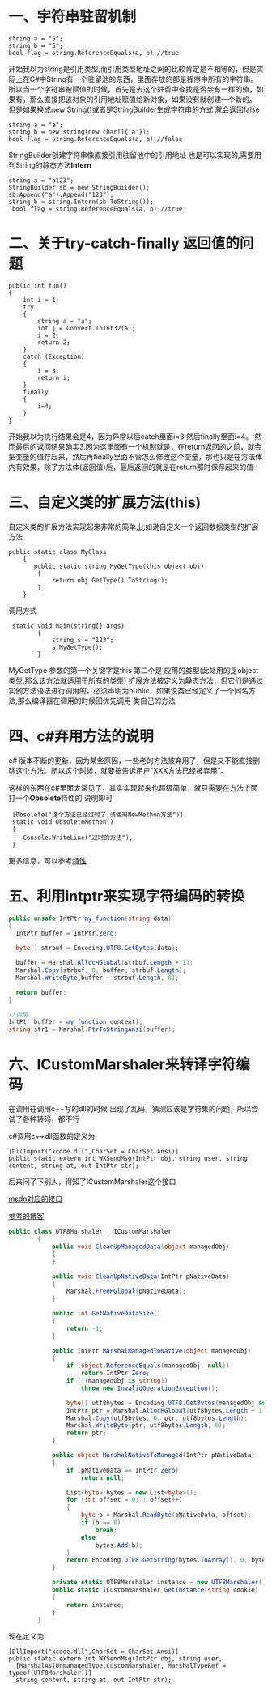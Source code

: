 # 一、字符串驻留机制
```
string a = "5";
string b = "5";
bool flag = string.ReferenceEquals(a, b);//true
```
开始我以为string是引用类型,而引用类型地址之间的比较肯定是不相等的，但是实际上在C#中String有一个驻留池的东西，里面存放的都是程序中所有的字符串。
所以当一个字符串被赋值的时候，首先是去这个驻留中查找是否会有一样的值，如果有，那么直接把该对象的引用地址赋值给新对象，如果没有就创建一个新的。
但是如果换成new String()或者是StringBuilder生成字符串的方式 就会返回false
```
string a = "a";
string b = new string(new char[]{'a'});
bool flag = string.ReferenceEquals(a, b);//false 
```
StringBuilder创建字符串像直接引用驻留池中的引用地址 也是可以实现的,需要用到String的静态方法**Intern**
```
string a = "a123";
StringBuilder sb = new StringBuilder();
sb.Append("a").Append("123");
string b = string.Intern(sb.ToString());
 bool flag = string.ReferenceEquals(a, b);//true 
```

# 二、关于try-catch-finally 返回值的问题
```
public int fun()
{
    int i = 1;
    try
    {
    	string a = "a";
    	int j = Convert.ToInt32(a);
    	i = 2;
    	return 2;
    }
    catch (Exception)
    {
    	i = 3;
    	return i;
    }
    finally
    {
    	i=4;
    }
}

```

开始我以为执行结果会是4，因为异常以后catch里面i=3;然后finally里面i=4。
然而最后的返回结果确实3.因为这里面有一个机制就是，在return返回的之前，就会把变量的值存起来，然后再finally里面不管怎么修改这个变量，那也只是在方法体
内有效果，除了方法体(返回值)后，最后返回的就是在return那时保存起来的值！

# 三、自定义类的扩展方法(this)
自定义类的扩展方法实现起来非常的简单,比如说自定义一个返回数据类型的扩展方法
```
public static class MyClass
    {
       public static string MyGetType(this object obj)
        {
            return obj.GetType().ToString();
        }
    }
```

调用方式
```
 static void Main(string[] args)
        {
            string s = "123";
            s.MyGetType();
        }
```
MyGetType 参数的第一个关键字是this 第二个是 应用的类型(此处用的是object类型,那么该方法就适用于所有的类型)
扩展方法被定义为静态方法，但它们是通过实例方法语法进行调用的。必须声明为public，如果说类已经定义了一个同名方法,那么编译器在调用的时候回优先调用
类自己的方法



#  四、c#弃用方法的说明

c# 版本不断的更新，因为某些原因，一些老的方法被弃用了，但是又不能直接删除这个方法。所以这个时候，就要搞告诉用户“XXX方法已经被弃用”。

这样的东西在c#里面太常见了，其实实现起来也超级简单，就只需要在方法上面打一个**Obsolete**特性的 说明即可

```
 [Obsolete("这个方法已经过时了,请使用NewMethon方法")]
 static void ObsoleteMethon()
 {
 	Console.WriteLine("过时的方法");
 }
```

更多信息，可以参考[特性](https://github.com/hc2014/csharp/tree/master/%E7%89%B9%E6%80%A7)



# 五、利用intptr来实现字符编码的转换

```c#
public unsafe IntPtr my_function(string data)
{
  IntPtr buffer = IntPtr.Zero;

  byte[] strbuf = Encoding.UTF8.GetBytes(data);

  buffer = Marshal.AllocHGlobal(strbuf.Length + 1);
  Marshal.Copy(strbuf, 0, buffer, strbuf.Length);
  Marshal.WriteByte(buffer + strbuf.Length, 0);

  return buffer;
}

//调用
IntPtr buffer = my_function(content);
string str1 = Marshal.PtrToStringAnsi(buffer);
```



# 六、ICustomMarshaler来转译字符编码

在调用在调用c++写的dll的时候 出现了乱码，猜测应该是字符集的问题，所以尝试了各种转码，都不行

c#调用c++dll函数的定义为:

```
[DllImport("xcode.dll",CharSet = CharSet.Ansi)]
public static extern int WXSendMsg(IntPtr obj, string user, string content, string at, out IntPtr str);
```

后来问了下别人，得知了ICustomMarshaler这个接口

[msdn对应的接口](https://msdn.microsoft.com/library/system.runtime.interopservices.icustommarshaler(v=vs.110).aspx)

[参考的博客](https://www.cnblogs.com/crwy/p/6628589.html)



```c#
public class UTF8Marshaler : ICustomMarshaler
        {
            public void CleanUpManagedData(object managedObj)
            {
            }	

            public void CleanUpNativeData(IntPtr pNativeData)
            {
                Marshal.FreeHGlobal(pNativeData);
            }

            public int GetNativeDataSize()
            {
                return -1;
            }

            public IntPtr MarshalManagedToNative(object managedObj)
            {
                if (object.ReferenceEquals(managedObj, null))
                    return IntPtr.Zero;
                if (!(managedObj is string))
                    throw new InvalidOperationException();

                byte[] utf8bytes = Encoding.UTF8.GetBytes(managedObj as string);
                IntPtr ptr = Marshal.AllocHGlobal(utf8bytes.Length + 1);
                Marshal.Copy(utf8bytes, 0, ptr, utf8bytes.Length);
                Marshal.WriteByte(ptr, utf8bytes.Length, 0);
                return ptr;
            }

            public object MarshalNativeToManaged(IntPtr pNativeData)
            {
                if (pNativeData == IntPtr.Zero)
                    return null;

                List<byte> bytes = new List<byte>();
                for (int offset = 0; ; offset++)
                {
                    byte b = Marshal.ReadByte(pNativeData, offset);
                    if (b == 0)
                        break;
                    else
                        bytes.Add(b);
                }
                return Encoding.UTF8.GetString(bytes.ToArray(), 0, bytes.Count);
            }

            private static UTF8Marshaler instance = new UTF8Marshaler();
            public static ICustomMarshaler GetInstance(string cookie)
            {
                return instance;
            }
        }
```

现在定义为:

```
[DllImport("xcode.dll",CharSet = CharSet.Ansi)]
public static extern int WXSendMsg(IntPtr obj, string user,
  [MarshalAs(UnmanagedType.CustomMarshaler, MarshalTypeRef = typeof(UTF8Marshaler))]
  string content, string at, out IntPtr str);
```

